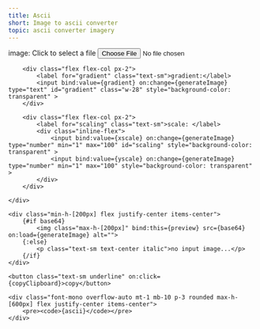 ```yaml
---
title: Ascii
short: Image to ascii converter
topic: ascii converter imagery
---
```


<script>
    let files;
    let gradient = "▓▓▒▒░░  ";
    let xscale = 10;
    let yscale = 25;

    let base64;
    let preview;

    let ascii = ("□ ■ ".repeat(30) + "\n" + "■ □ ".repeat(30) + "\n" ).repeat(10)

    function updateImage(e) {
        const reader = new FileReader();
        reader.readAsDataURL(e.target.files[0]);
        reader.onload = (e) => { base64 = e.target.result };
    }
    
    function getImagePixels(image) {
        const canvas = document.createElement("canvas")
        canvas.width = image.naturalWidth
        canvas.height = image.naturalHeight
    
        const ctx = canvas.getContext("2d")
        ctx.drawImage(image, 0, 0)
    
        return ctx.getImageData(0, 0, canvas.width, canvas.height).data
    }

    async function generateImage() {
        const width = preview.naturalWidth
        const height = preview.naturalHeight
        const image = getImagePixels(preview)
        const greyscale = new Uint8Array(image.length / 4)

        // Generate Greyscale image
        for (let i = 0; i < image.length; i += 4) {
            const grey = rgbToGrey(image[i], image[i + 1], image[i + 2]);
            greyscale[i / 4] = grey;
        }

        // Generate Ascii image
        let ascii_buffer = ""

        for (let y = Math.round(yscale / 2); y < height - yscale; y += yscale) {
            for (let x = Math.round(xscale / 2); x < width - xscale; x += xscale) {
                const merged = mergePixel(greyscale, x, y, xscale, yscale, width, height);

                ascii_buffer += gradient[Math.floor((merged / 255) * (gradient.length - 1))];
            }
            ascii_buffer += '\n';
        }

        // Update ascii
        ascii = ascii_buffer
    }

    function rgbToGrey(r, g, b) {
        return Math.floor((r + g + b) / 3);
    }

    function mergePixel(data, px, py, pw, ph, w, h) {
        let sum = 0;
        const pos_x = px - Math.floor(pw / 2);
        const pos_y = py - Math.floor(ph / 2);

        for (let y = 0; y < ph; y++) {
            const apy = pos_y + y;

            for (let x = 0; x < pw; x++) {
                const apx = pos_x + x;
                sum += data[apx + apy * w];
            }
        }

        return sum / (pw * ph);
    }

    function copyClipboard() {
        navigator.clipboard.writeText(ascii);
    }

</script>

<article>
    <div class="p-3 inline-flex">
        <div class="flex flex-col px-2">
            <label for="image" class="text-sm">image:</label>
            <label for="image" class="underline cursor-pointer">Click to select a file</label>
            <input bind:files type="file" accept=".jpg, .jpeg, .png" on:change={updateImage} id="image" class="hidden">
        </div>

        <div class="flex flex-col px-2">
            <label for="gradient" class="text-sm">gradient:</label>
            <input bind:value={gradient} on:change={generateImage} type="text" id="gradient" class="w-28" style="background-color: transparent" >
        </div>

        <div class="flex flex-col px-2">
            <label for="scaling" class="text-sm">scale: </label>
            <div class="inline-flex">
                <input bind:value={xscale} on:change={generateImage} type="number" min="1" max="100" id="scaling" style="background-color: transparent" >
                <input bind:value={yscale} on:change={generateImage} type="number" min="1" max="100" style="background-color: transparent" >
            </div>
        </div>

    </div>

    <div class="min-h-[200px] flex justify-center items-center">
        {#if base64}
            <img class="max-h-[200px]" bind:this={preview} src={base64} on:load={generateImage} alt="">
        {:else}
            <p class="text-sm text-center italic">no input image...</p>
        {/if}
    </div>

    <button class="text-sm underline" on:click={copyClipboard}>copy</button>

    <div class="font-mono overflow-auto mt-1 mb-10 p-3 rounded max-h-[600px] flex justify-center items-center">
        <pre><code>{ascii}</code></pre>
    </div>

</article>
